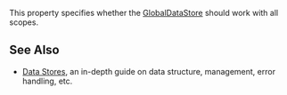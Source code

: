 This property specifies whether the [GlobalDataStore](https://developer.roblox.com/en-us/api-reference/class/GlobalDataStore) should work with all scopes.

See Also
--------

*   [Data Stores](https://developer.roblox.com/en-us/articles/Data-store), an in-depth guide on data structure, management, error handling, etc.